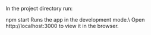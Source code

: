 
In the project directory run:

npm start
Runs the app in the development mode.\ Open http://localhost:3000 to view it in the browser.

